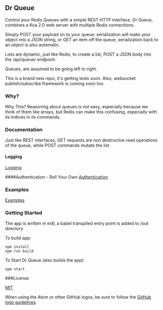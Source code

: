 ## Dr Queue
Control your Redis Queues with a simple REST HTTP interface.
Dr Queue, combines a Koa 2.0 web server with multiple Redis connections.

Simply POST your payload on to your queue, serialization will make your object into a JSON string, or GET an item off the queue, serialization back to an object is also automatic.

Lists are dynamic, just like Redis, to create a list, POST a JSON body into the /api/queue/<queueName> endpoint.

Queues, are assumed to be going left to right.

This is a brand new repo, it's getting tests soon.
Also, websocket publish/subscribe framework is coming soon too.

### Why?
Why This? Reasoning about queues is not easy, especially because we think of them like arrays, but Redis can make this confusing, especially with its indices in its commands.

### Documentation
Just like REST interfaces, GET requests are non destructive read operations of the queue,
while POST commands mutate the list

#### Logging
[Logging](https://github.com/redux_dj/dr_queue/LOGGING.md)

####Authentication - Roll Your Own
[Authentication](https://github.com/redux_dj/dr_queue/AUTHENTICATION.md)


### Examples
[Examples](https://github.com/redux_dj/dr_queue/EXAMPLES.md)

### Getting Started
The app is written in es6, a babel transpiled entry point is added to /out directory

To build app:
```
npm install
npm run build
```

To Start Dr Queue (also builds the app):

```
npm start
```

###License

[MIT](https://github.com/redux_dj/dr_queue/EXAMPLES.md)

When using the Atom or other GitHub logos, be sure to follow the [GitHub logo guidelines](https://github.com/logos).

